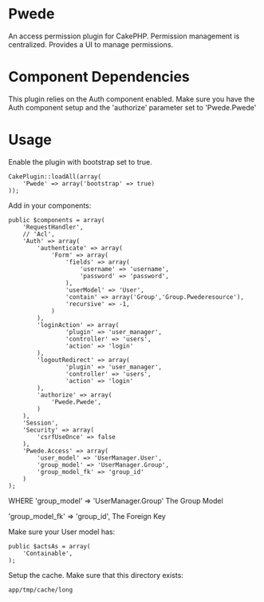 Pwede
=====

An access permission plugin for CakePHP. Permission management is centralized. Provides a UI to manage permissions.

Component Dependencies
====
This plugin relies on the Auth component enabled. Make sure you have the Auth component setup and the 'authorize' parameter set to 'Pwede.Pwede'


Usage
=====
Enable the plugin with bootstrap set to true.

    CakePlugin::loadAll(array(
        'Pwede' => array('bootstrap' => true)
    ));

Add in your components:

    public $components = array(
        'RequestHandler',
        // 'Acl',
        'Auth' => array(
            'authenticate' => array(
                'Form' => array(
                    'fields' => array(
                        'username' => 'username',
                        'password' => 'password',
                    ),
                    'userModel' => 'User',
                    'contain' => array('Group','Group.Pwederesource'),
                    'recursive' => -1,
                )
            ),
            'loginAction' => array(
                    'plugin' => 'user_manager',
                    'controller' => 'users',
                    'action' => 'login'
            ),
            'logoutRedirect' => array(
                    'plugin' => 'user_manager',
                    'controller' => 'users',
                    'action' => 'login'
            ),
            'authorize' => array(
                'Pwede.Pwede',
            )
        ),
        'Session',
        'Security' => array(
            'csrfUseOnce' => false
        ),
        'Pwede.Access' => array(
            'user_model' => 'UserManager.User',
            'group_model' => 'UserManager.Group',
            'group_model_fk' => 'group_id'
        )
    );

WHERE
'group_model' => 'UserManager.Group'
The Group Model

'group_model_fk' => 'group_id',
The Foreign Key

Make sure your User model has:

    public $actsAs = array(
        'Containable',
    );

Setup the cache. Make sure that this directory exists:

    app/tmp/cache/long

